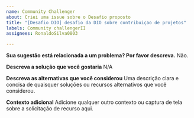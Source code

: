 ```yaml
---
name: Community Challenger
about: Criei uma issue sobre o Desafio proposto
title: "[Desafio DIO] desafio da DIO sobre contribuiçao de projetos"
labels: Community challengerII
assignees: RonaldoSilva0803

---
```


**Sua sugestão está relacionada a um problema? Por favor descreva.**
Não.

**Descreva a solução que você gostaria**
N/A

**Descreva as alternativas que você considerou**
Uma descrição clara e concisa de quaisquer soluções ou recursos alternativos que você considerou.

**Contexto adicional**
Adicione qualquer outro contexto ou captura de tela sobre a solicitação de recurso aqui.

